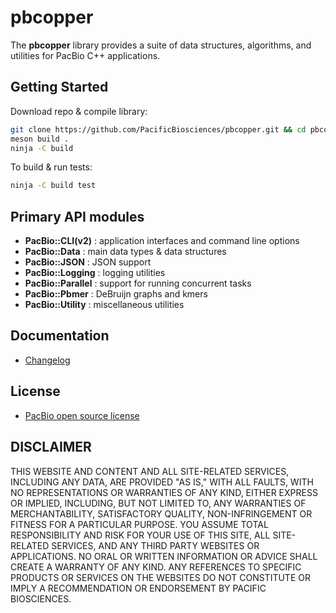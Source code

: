 # pbcopper

The **pbcopper** library provides a suite of data structures, algorithms, and utilities
for PacBio C++ applications.

## Getting Started

Download repo & compile library:

```sh
git clone https://github.com/PacificBiosciences/pbcopper.git && cd pbcopper
meson build .
ninja -C build
```

To build & run tests:

```sh
ninja -C build test
```

## Primary API modules

- **PacBio::CLI(v2)** : application interfaces and command line options
- **PacBio::Data** : main data types & data structures
- **PacBio::JSON** : JSON support
- **PacBio::Logging** : logging utilities
- **PacBio::Parallel** : support for running concurrent tasks
- **PacBio::Pbmer** : DeBruijn graphs and kmers
- **PacBio::Utility** : miscellaneous utilities

##  Documentation

  - [Changelog](https://github.com/PacificBiosciences/pbcopper/blob/master/CHANGELOG.md)

## License

 - [PacBio open source license](https://github.com/PacificBiosciences/pbcopper/blob/master/LICENSE.txt)

DISCLAIMER
----------
THIS WEBSITE AND CONTENT AND ALL SITE-RELATED SERVICES, INCLUDING ANY DATA, ARE
PROVIDED "AS IS," WITH ALL FAULTS, WITH NO REPRESENTATIONS OR WARRANTIES OF ANY
KIND, EITHER EXPRESS OR IMPLIED, INCLUDING, BUT NOT LIMITED TO, ANY WARRANTIES
OF MERCHANTABILITY, SATISFACTORY QUALITY, NON-INFRINGEMENT OR FITNESS FOR A
PARTICULAR PURPOSE. YOU ASSUME TOTAL RESPONSIBILITY AND RISK FOR YOUR USE OF THIS
SITE, ALL SITE-RELATED SERVICES, AND ANY THIRD PARTY WEBSITES OR APPLICATIONS.
NO ORAL OR WRITTEN INFORMATION OR ADVICE SHALL CREATE A WARRANTY OF ANY KIND.
ANY REFERENCES TO SPECIFIC PRODUCTS OR SERVICES ON THE WEBSITES DO NOT CONSTITUTE
OR IMPLY A RECOMMENDATION OR ENDORSEMENT BY PACIFIC BIOSCIENCES.
